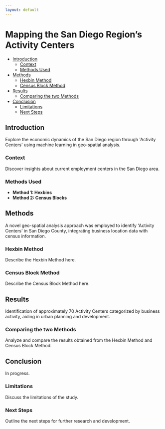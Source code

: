 ```yaml
---
layout: default
---
```


# Mapping the San Diego Region’s Activity Centers

- [Introduction](#intro)
  - [Context](#context)
  - [Methods Used](#methods-used)
- [Methods](#methods)
  - [Hexbin Method](#hexbin-method)
  - [Census Block Method](#census-block-method)
- [Results](#results)
  - [Comparing the two Methods](#comparing-the-two-methods)
- [Conclusion](#conclusion)
  - [Limitations](#limitations)
  - [Next Steps](#next-steps)

## Introduction

Explore the economic dynamics of the San Diego region through 'Activity Centers' using machine learning in geo-spatial analysis.

### Context

Discover insights about current employment centers in the San Diego area.

### Methods Used

- **Method 1: Hexbins**
- **Method 2: Census Blocks**

## Methods

A novel geo-spatial analysis approach was employed to identify 'Activity Centers' in San Diego County, integrating business location data with census information.

### Hexbin Method

Describe the Hexbin Method here.

### Census Block Method

Describe the Census Block Method here.

## Results

Identification of approximately 70 Activity Centers categorized by business activity, aiding in urban planning and development.

### Comparing the two Methods

Analyze and compare the results obtained from the Hexbin Method and Census Block Method.

## Conclusion

In progress.

### Limitations

Discuss the limitations of the study.

### Next Steps

Outline the next steps for further research and development.

